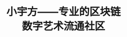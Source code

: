 ---
pagePreview:
# page preview loop
  - image : "/.attachments/2-5d2da06b-4077-4b32-96fe-78ae81bf3155.jpg"
  - image : "images/about/book_page2.png"
  - image : "images/about/book_page.png"

title : "小宇方——专业的区块链 <br> 数字艺术流通社区"

# button
button:
  enable : true
  label : "下载白皮书"
  link : "#"
---